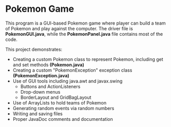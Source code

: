 # Pokemon Game
This program is a GUI-based Pokemon game where player can build a team of Pokemon and play against the computer.  The driver file is **PokemonGUI.java**, while the **PokemonPanel.java** file contains most of the code.

This project demonstrates:
- Creating a custom Pokemon class to represent Pokemon, including get and set methods **(Pokemon.java)**
- Creating a custom "PokemonException" exception class **(PokemonException.java)**
- Use of GUI tools including java.awt and javax.swing
  - Buttons and ActionListeners
  - Drop-down menus
  - BorderLayout and GridBagLayout
- Use of ArrayLists to hold teams of Pokemon
- Generating random events via random numbers
- Writing and saving files
- Proper JavaDoc comments and documentation
